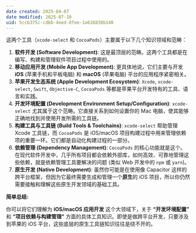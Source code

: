 ```yaml
---
date created: 2025-04-07
date modified: 2025-07-10
uid: 5ccb375c-cdbb-4eed-8fee-1a616830b148
---
```


这两个工具（`xcode-select` 和 `CocoaPods`）主要属于以下几个知识领域和范畴：

1. **软件开发 (Software Development)**: 这是最顶层的范畴。这两个工具都是在编写、构建和管理软件项目过程中使用的。
2. **移动应用开发 (Mobile App Development)**: 更具体地说，它们主要与开发 **iOS** (苹果手机和平板电脑) 和 **macOS** (苹果电脑) 平台的应用程序紧密相关。
3. **苹果开发生态系统 (Apple Development Ecosystem)**: `Xcode`, `xcode-select`, `Swift`, `Objective-C`, `CocoaPods` 等都是苹果平台开发特有的工具、语言和实践。
4. **开发环境配置 (Development Environment Setup/Configuration)**: `xcode-select` 尤其属于这个范畴。它直接关系到如何设置你的 Mac 电脑，使其能够正确地找到并使用开发所需的工具链。
5. **构建工具与工具链 (Build Tools & Toolchains)**: `xcode-select` 帮助管理 Xcode 工具链，而 `CocoaPods` 是 iOS/macOS 项目构建过程中用来管理依赖项的重要一环。它们都是自动化构建过程的一部分。
6. **依赖管理 (Dependency Management)**: `CocoaPods` 的核心功能就是这个。在现代软件开发中，几乎所有项目都会依赖外部库，如何高效、可靠地管理这些依赖，就是依赖管理工具要解决的问题 (类似 Web 开发中的 `npm` 或 `yarn`)。
7. **原生开发 (Native Development)**: 虽然你可能是在使用像 Capacitor 这样的跨平台框架，但因为它最终需要生成和管理一个**原生**的 iOS 项目，所以你仍然需要接触和理解这些原生开发领域的基础工具。

**简单总结:**

你可以将它们理解为 **iOS/macOS 应用开发** 这个大领域下，关于 **“开发环境配置”** 和 **“项目依赖与构建管理”** 方面的具体工具知识。即使是做跨平台开发，只要涉及到苹果的 iOS 平台，这些底层的原生工具链知识往往是绕不开的。
